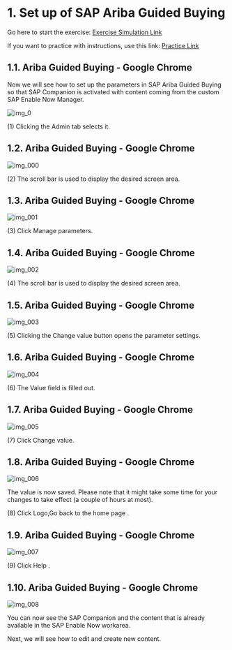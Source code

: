 # 1. Set up of SAP Ariba Guided Buying

Go here to start the exercise: [Exercise Simulation Link](https://sap-teched.enable-now.cloud.sap/pub/TechEd2022/index.html?show=project!PR_4D59BF903205B85:pres)

If you want to practice with instructions, use this link: [Practice Link](https://sap-teched.enable-now.cloud.sap/pub/TechEd2022/index.html?show=project!PR_4D59BF903205B85:uebung)

## 1.1. Ariba Guided Buying - Google Chrome

Now we will see how to set up the parameters in SAP Ariba Guided Buying so that SAP Companion is activated with content coming from the custom SAP Enable Now Manager.

 ![img_0](https://user-images.githubusercontent.com/113501392/197584672-7ab68350-b0a1-4a0e-9892-f40543cc27ee.png)

(1) Clicking the Admin  tab selects it.

## 1.2. Ariba Guided Buying - Google Chrome

![img_000](https://user-images.githubusercontent.com/113501392/197584701-0ff8a19a-0419-4e6a-a76a-38d8a69a1982.png)

(2) The scroll bar is used to display the desired screen area.

## 1.3. Ariba Guided Buying - Google Chrome

![img_001](https://user-images.githubusercontent.com/113501392/197584724-5bf0161d-e647-4757-bb14-9ae44d747fa0.png)

(3) Click Manage parameters.

## 1.4. Ariba Guided Buying - Google Chrome

![img_002](https://user-images.githubusercontent.com/113501392/197584762-2587619a-383e-4d6a-ab6f-ba822411219b.png)

(4) The scroll bar is used to display the desired screen area.

## 1.5. Ariba Guided Buying - Google Chrome

![img_003](https://user-images.githubusercontent.com/113501392/197584785-7babe3d0-0863-4e71-8195-85266fb3a6d1.png)

(5) Clicking the Change value  button opens the parameter settings.

## 1.6. Ariba Guided Buying - Google Chrome

![img_004](https://user-images.githubusercontent.com/113501392/197584826-95761360-62c6-45cb-a6f3-47382c34aac9.png)

(6) The Value  field is filled out.

## 1.7. Ariba Guided Buying - Google Chrome

![img_005](https://user-images.githubusercontent.com/113501392/197584869-3d3a7074-75e6-4844-b66c-7a3efee803b0.png)

(7) Click Change value.

## 1.8. Ariba Guided Buying - Google Chrome

![img_006](https://user-images.githubusercontent.com/113501392/197584901-44689b31-ed44-4660-a093-c9dc2e2ece73.png)

The value is now saved. Please note that it might take some time for your changes to take effect (a couple of hours at most).

(8) Click Logo,Go back to the home page .

## 1.9. Ariba Guided Buying - Google Chrome

![img_007](https://user-images.githubusercontent.com/113501392/197584965-665d4320-01c6-4a61-863d-ce81e4c8f6c2.png)

(9) Click Help .

## 1.10. Ariba Guided Buying - Google Chrome

![img_008](https://user-images.githubusercontent.com/113501392/197584993-906be93d-cd19-40be-9e2b-b39cea9b9643.png)

You can now see the SAP Companion and the content that is already available in the SAP Enable Now workarea.

Next, we will see how to edit and create new content.

 
